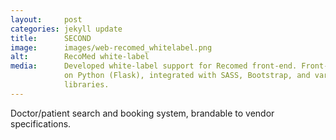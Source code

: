 ```yaml
---
layout:     post
categories: jekyll update
title:      SECOND
image:      images/web-recomed_whitelabel.png
alt:        RecoMed white-label
media:      Developed white-label support for Recomed front-end. Front-end runs 
            on Python (Flask), integrated with SASS, Bootstrap, and various JS 
            libraries.
---
```

Doctor/patient search and booking system, brandable to vendor specifications.
